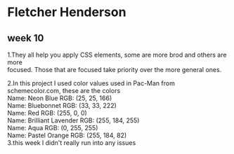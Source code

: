 # Fletcher Henderson
## week 10
1.They all help you apply CSS elements, some are more brod and others are more<br /> focused. Those that are focused take priority over the more general ones.<br />

2.In this project I used color values used in Pac-Man from<br /> schemecolor.com, these are the colors <br />
Name: Neon Blue    RGB: (25, 25, 166)<br />
Name: Bluebonnet    RGB: (33, 33, 222)<br />
Name: Red    RGB: (255, 0, 0)<br />
Name: Brilliant Lavender    RGB: (255, 184, 255)<br />
Name: Aqua    RGB: (0, 255, 255)<br />
Name: Pastel Orange      RGB: (255, 184, 82) <br />
3.this week I didn't really run into any issues
